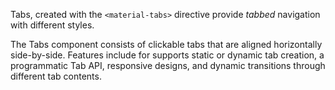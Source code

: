 Tabs, created with the `<material-tabs>` directive provide *tabbed* navigation with different styles.

The Tabs component consists of clickable tabs that are aligned horizontally side-by-side. Features include for supports static or dynamic tab creation, a programmatic Tab API, responsive designs, and dynamic transitions through different tab contents.

